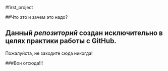 #first_project

##Что это и зачем это надо?

Данный *репозиторий* создан **исключительно** в целях практики работы с GitHub.
----
Пожалуйста, не заходите сюда никогда! 

###Вон отсюда!!!
